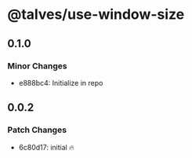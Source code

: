 # @talves/use-window-size

## 0.1.0

### Minor Changes

- e888bc4: Initialize in repo

## 0.0.2

### Patch Changes

- 6c80d17: initial 🔥
